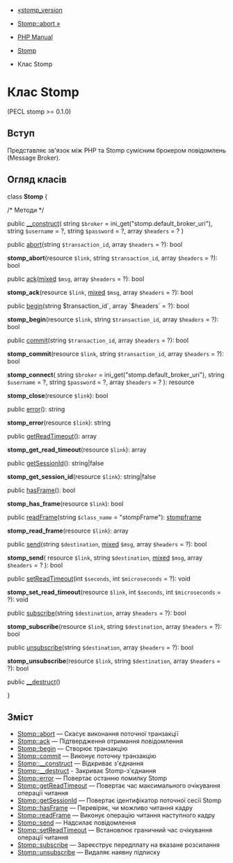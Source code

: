 - [«stomp_version](function.stomp-version.md)
- [Stomp::abort »](stomp.abort.md)

- [PHP Manual](index.md)
- [Stomp](book.stomp.md)
- Клас Stomp

# Клас Stomp

(PECL stomp \>= 0.1.0)

## Вступ

Представляє зв'язок між PHP та Stomp сумісним брокером повідомлень
(Message Broker).

## Огляд класів

class **Stomp** {

/\* Методи \*/

public [\_\_construct](stomp.construct.md)(
string `$broker` = ini_get("stomp.default_broker_uri"),
string `$username` = ?,
string `$password` = ?,
array `$headers` = ?
)

public [abort](stomp.abort.md)(string `$transaction_id`, array
`$headers` = ?): bool

**stomp_abort**(resource `$link`, string `$transaction_id`, array
`$headers` = ?): bool

public
[ack](stomp.ack.md)([mixed](language.types.declarations.md#language.types.declarations.mixed)
`$msg`, array `$headers` = ?): bool

**stomp_ack**(resource `$link`,
[mixed](language.types.declarations.md#language.types.declarations.mixed)
`$msg`, array `$headers` = ?): bool

public [begin](stomp.begin.md)(string $transaction_id`, array
`$headers` = ?): bool

**stomp_begin**(resource `$link`, string `$transaction_id`, array
`$headers` = ?): bool

public [commit](stomp.commit.md)(string `$transaction_id`, array
`$headers` = ?): bool

**stomp_commit**(resource `$link`, string `$transaction_id`, array
`$headers` = ?): bool

**stomp_connect**(
string `$broker` = ini_get("stomp.default_broker_uri"),
string `$username` = ?,
string `$password` = ?,
array `$headers` = ?
): resource

**stomp_close**(resource `$link`): bool

public [error](stomp.error.md)(): string

**stomp_error**(resource `$link`): string

public [getReadTimeout](stomp.getreadtimeout.md)(): array

**stomp_get_read_timeout**(resource `$link`): array

public [getSessionId](stomp.getsessionid.md)(): string\|false

**stomp_get_session_id**(resource `$link`): string\|false

public [hasFrame](stomp.hasframe.md)(): bool

**stomp_has_frame**(resource `$link`): bool

public [readFrame](stomp.readframe.md)(string `$class_name` =
"stompFrame"): [stompframe](class.stompframe.md)

**stomp_read_frame**(resource `$link`): array

public [send](stomp.send.md)(string `$destination`,
[mixed](language.types.declarations.md#language.types.declarations.mixed)
`$msg`, array `$headers` = ?): bool

**stomp_send**(
resource `$link`,
string `$destination`,
[mixed](language.types.declarations.md#language.types.declarations.mixed)
`$msg`,
array `$headers` = ?
): bool

public [setReadTimeout](stomp.setreadtimeout.md)(int `$seconds`, int
`$microseconds` = ?): void

**stomp_set_read_timeout**(resource `$link`, int `$seconds`, int
`$microseconds` = ?): void

public [subscribe](stomp.subscribe.md)(string `$destination`, array
`$headers` = ?): bool

**stomp_subscribe**(resource `$link`, string `$destination`, array
`$headers` = ?): bool

public [unsubscribe](stomp.unsubscribe.md)(string `$destination`,
array `$headers` = ?): bool

**stomp_unsubscribe**(resource `$link`, string `$destination`, array
`$headers` = ?): bool

public [\_\_destruct](stomp.destruct.md)()

}

## Зміст

- [Stomp::abort](stomp.abort.md) — Скасує виконання поточної
транзакції
- [Stomp::ack](stomp.ack.md) — Підтвердження отримання повідомлення
- [Stomp::begin](stomp.begin.md) — Створює транзакцію
- [Stomp::commit](stomp.commit.md) — Виконує поточну транзакцію
- [Stomp::\_\_construct](stomp.construct.md) — Відкриває з'єднання
- [Stomp::\_\_destruct](stomp.destruct.md) - Закриває
Stomp-з'єднання
- [Stomp::error](stomp.error.md) — Повертає останню помилку Stomp
- [Stomp::getReadTimeout](stomp.getreadtimeout.md) — Повертає
час максимального очікування операції читання
- [Stomp::getSessionId](stomp.getsessionid.md) — Повертає
ідентифікатор поточної сесії Stomp
- [Stomp::hasFrame](stomp.hasframe.md) — Перевіряє, чи можливо
читання кадру
- [Stomp::readFrame](stomp.readframe.md) — Виконує операцію читання
наступного кадру
- [Stomp::send](stomp.send.md) — Надсилає повідомлення
- [Stomp::setReadTimeout](stomp.setreadtimeout.md) — Встановлює
граничний час очікування операції читання
- [Stomp::subscribe](stomp.subscribe.md) — Зареєструє передплату на
вказане розсилання
- [Stomp::unsubscribe](stomp.unsubscribe.md) — Видаляє наявну
підписку
